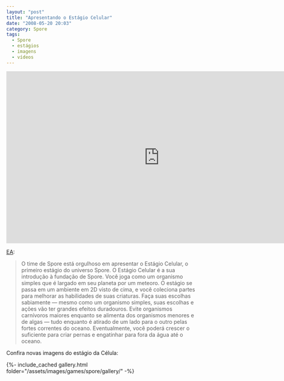 ```yaml
---
layout: "post"
title: "Apresentando o Estágio Celular"
date: "2008-05-20 20:03"
category: Spore
tags:
  - Spore
  - estágios
  - imagens
  - vídeos
---
```


<iframe width="806" height="453" src="https://www.youtube.com/embed/8qXkZLei0zg" frameborder="0" allow="accelerometer; autoplay; encrypted-media; gyroscope; picture-in-picture" allowfullscreen></iframe>

[EA](http://brasil.ea.com/):

> O time de Spore está orgulhoso em apresentar o Estágio Celular, o primeiro estágio do universo Spore. O Estágio Celular é a sua introdução à fundação de Spore. Você joga como um organismo simples que é largado em seu planeta por um meteoro. O estágio se passa em um ambiente em 2D visto de cima, e você coleciona partes para melhorar as habilidades de suas criaturas. Faça suas escolhas sabiamente — mesmo como um organismo simples, suas escolhas e ações vão ter grandes efeitos duradouros. Evite organismos carnívoros maiores enquanto se alimenta dos organismos menores e de algas — tudo enquanto é atirado de um lado para o outro pelas fortes correntes do oceano. Eventualmente, você poderá crescer o suficiente para criar pernas e engatinhar para fora da água até o oceano.

Confira novas imagens do estágio da Célula:

{%- include_cached gallery.html folder="/assets/images/games/spore/gallery/" -%}

